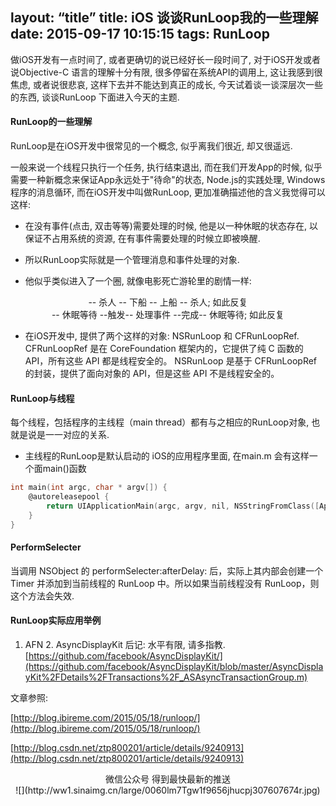 layout: “title”
title: iOS 谈谈RunLoop我的一些理解
date: 2015-09-17 10:15:15
tags: RunLoop
---

做iOS开发有一点时间了, 或者更确切的说已经好长一段时间了, 对于iOS开发或者说Objective-C 语言的理解十分有限, 很多停留在系统API的调用上, 这让我感到很焦虑, 或者说很悲哀, 这样下去并不能达到真正的成长, 今天试着谈一谈深层次一些的东西, 谈谈RunLoop 下面进入今天的主题.

<!--more-->
#### RunLoop的一些理解

RunLoop是在iOS开发中很常见的一个概念, 似乎离我们很近, 却又很遥远.

一般来说一个线程只执行一个任务, 执行结束退出, 而在我们开发App的时候, 似乎需要一种新概念来保证App永远处于"待命"的状态, Node.js的实践处理, Windows程序的消息循环, 而在iOS开发中叫做RunLoop, 更加准确描述他的含义我觉得可以这样:

- 在没有事件(点击, 双击等等)需要处理的时候, 他是以一种休眠的状态存在, 以保证不占用系统的资源, 在有事件需要处理的时候立即被唤醒.

- 所以RunLoop实际就是一个管理消息和事件处理的对象.

- 他似乎类似进入了一个圈, 就像电影死亡游轮里的剧情一样: 

<div align=center>
-- 杀人 -- 下船 -- 上船 -- 杀人; 如此反复
</div>
<div align=center>
-- 休眠等待 --触发-- 处理事件 --完成-- 休眠等待; 如此反复
</div>

- 在iOS开发中, 提供了两个这样的对象: NSRunLoop 和 CFRunLoopRef.
CFRunLoopRef 是在 CoreFoundation 框架内的，它提供了纯 C 函数的 API，所有这些 API 都是线程安全的。
NSRunLoop 是基于 CFRunLoopRef 的封装，提供了面向对象的 API，但是这些 API 不是线程安全的。

#### RunLoop与线程
每个线程，包括程序的主线程（main thread）都有与之相应的RunLoop对象, 也就是说是一一对应的关系.
- 主线程的RunLoop是默认启动的
iOS的应用程序里面, 在main.m 会有这样一个面main()函数

```objectivec
int main(int argc, char * argv[]) {
    @autoreleasepool {
        return UIApplicationMain(argc, argv, nil, NSStringFromClass([AppDelegate class]));
    }
}
```
#### PerformSelecter

当调用 NSObject 的 performSelecter:afterDelay: 后，实际上其内部会创建一个 Timer 并添加到当前线程的 RunLoop 中。所以如果当前线程没有 RunLoop，则这个方法会失效.

#### RunLoop实际应用举例

1. AFN 2. AsyncDisplayKit
后记: 水平有限, 请多指教.
[https://github.com/facebook/AsyncDisplayKit/](https://github.com/facebook/AsyncDisplayKit/blob/master/AsyncDisplayKit%2FDetails%2FTransactions%2F_ASAsyncTransactionGroup.m)

文章参照:

[http://blog.ibireme.com/2015/05/18/runloop/](http://blog.ibireme.com/2015/05/18/runloop/)

[http://blog.csdn.net/ztp800201/article/details/9240913](http://blog.csdn.net/ztp800201/article/details/9240913)

<div align=center>
微信公众号 得到最快最新的推送
</div>

<div align=center>
![](http://ww1.sinaimg.cn/large/0060lm7Tgw1f9656jhucpj307607674r.jpg)
</div>
